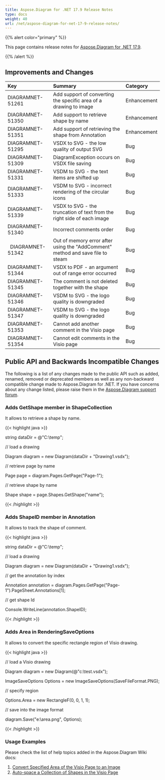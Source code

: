 ```yaml
---
title: Aspose.Diagram for .NET 17.9 Release Notes
type: docs
weight: 40
url: /net/aspose-diagram-for-net-17-9-release-notes/
---
```


{{% alert color="primary" %}} 

This page contains release notes for [Aspose.Diagram for .NET 17.9](https://www.nuget.org/packages/Aspose.Diagram/17.9.0).

{{% /alert %}} 
## **Improvements and Changes**

|**Key**|**Summary**|**Category**|
| :- | :- | :- |
|DIAGRAMNET-51261|Add support of converting the specific area of a drawing to image|Enhancement|
|DIAGRAMNET-51350|Add support to retrieve shape by name|Enhancement|
|DIAGRAMNET-51351|Add support of retrieving the shape from Annotation|Enhancement|
|DIAGRAMNET-51295|VSDX to SVG - the low quality of output SVG|Bug|
|DIAGRAMNET-51309|DiagramException occurs on VSDX file saving|Bug|
|DIAGRAMNET-51331|VSDM to SVG - the text items are shifted up|Bug|
|DIAGRAMNET-51333|VSDM to SVG - incorrect rendering of the circular icons|Bug|
|DIAGRAMNET-51339|VSDX to SVG - the truncation of text from the right side of each image|Bug|
|DIAGRAMNET-51340|Incorrect comments order|Bug|
|` `DIAGRAMNET-51342|Out of memory error after using the "AddComment" method and save file to steam|Bug|
|DIAGRAMNET-51344|VSDX to PDF - an argument out of range error occurred|Bug|
|DIAGRAMNET-51345|The comment is not deleted together with the shape|Bug|
|DIAGRAMNET-51346|VSDM to SVG - the logo quality is downgraded|Bug|
|DIAGRAMNET-51347|VSDM to SVG - the logo quality is downgraded|Bug|
|DIAGRAMNET-51353|Cannot add another comment in the Visio page|Bug|
|DIAGRAMNET-51354|Cannot edit comments in the Visio page|Bug|
## **Public API and Backwards Incompatible Changes**
The following is a list of any changes made to the public API such as added, renamed, removed or deprecated members as well as any non-backward compatible change made to Aspose.Diagram for .NET. If you have concerns about any change listed, please raise them in the [Aspose.Diagram support forum](https://forum.aspose.com/c/diagram).
### **Adds GetShape member in ShapeCollection**
It allows to retrieve a shape by name.

{{< highlight java >}}

 string dataDir = @"C:\temp\";

// load a drawing

Diagram diagram = new Diagram(dataDir + "Drawing1.vsdx");

// retrieve page by name

Page page = diagram.Pages.GetPage("Page-1");

// retrieve shape by name

Shape shape = page.Shapes.GetShape("name");

{{< /highlight >}}
### **Adds ShapeID member in Annotation**
It allows to track the shape of comment.

{{< highlight java >}}

 string dataDir = @"C:\temp\";

// load a drawing

Diagram diagram = new Diagram(dataDir + "Drawing1.vsdx");

// get the annotation by index

Annotation annotation = diagram.Pages.GetPage("Page-1").PageSheet.Annotations[1];

// get shape Id

Console.WriteLine(annotation.ShapeID);

{{< /highlight >}}
### **Adds Area in RenderingSaveOptions**
It allows to convert the specific rectangle region of Visio drawing.

{{< highlight java >}}

 // load a Visio drawing

Diagram diagram = new Diagram(@"c:\\test.vsdx");

ImageSaveOptions Options = new ImageSaveOptions(SaveFileFormat.PNG);

// specify region

Options.Area = new RectangleF(0, 0, 1, 1);

// save into the image format

diagram.Save("e:\\area.png", Options);

{{< /highlight >}}
### **Usage Examples**
Please check the list of help topics added in the Aspose.Diagram Wiki docs: 

1. [Convert Specified Area of the Visio Page to an Image](/diagram/net/working-with-images-html/#workingwithimages-convertspecifiedareaofthevisiopagetoanimage)
1. [Auto-space a Collection of Shapes in the Visio Page](/diagram/net/auto-space-a-collection-of-shapes-in-the-visio-page-html/)
